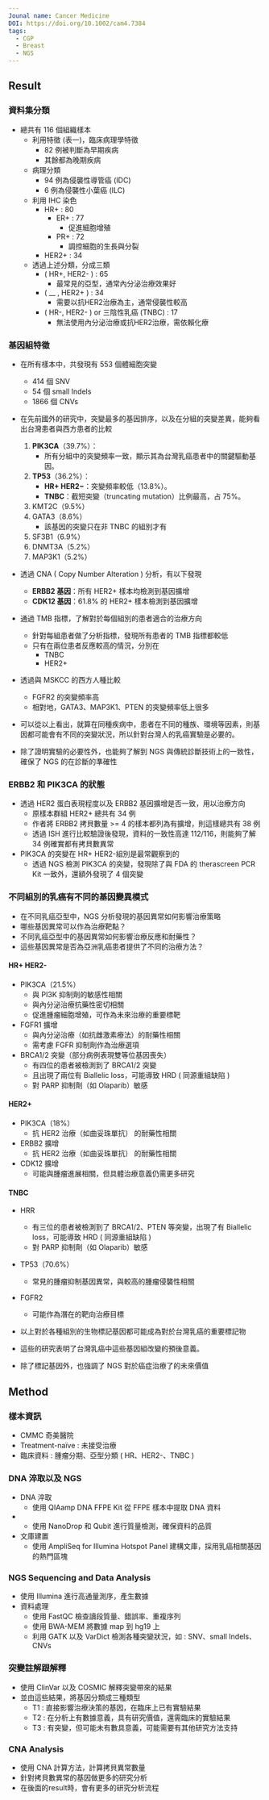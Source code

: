 ```yaml
---
Jounal name: Cancer Medicine
DOI: https://doi.org/10.1002/cam4.7384
tags:
  - CGP
  - Breast
  - NGS
---
```

## Result
### 資料集分類
- 總共有 116 個組織樣本
	- 利用特徵 (表一)，臨床病理學特徵
		- 82 例被判斷為早期疾病
		- 其餘都為晚期疾病
	- 病理分類
		- 94 例為侵襲性導管癌 (IDC)
		- 6 例為侵襲性小葉癌 (ILC)
	- 利用 IHC 染色
		- HR+ : 80
			- ER+ : 77
				- 促進細胞增殖
			- PR+ : 72
				- 調控細胞的生長與分裂
		- HER2+ : 34
	- 透過上述分類，分成三類
		- ( HR+, HER2- ) : 65
			- 最常見的亞型，通常內分泌治療效果好
		- ( __    , HER2+ ) : 34
			- 需要以抗HER2治療為主，通常侵襲性較高
		- ( HR-, HER2- ) or 三陰性乳癌 (TNBC) : 17
			- 無法使用內分泌治療或抗HER2治療，需依賴化療
### 基因組特徵
- 在所有樣本中，共發現有 553 個體細胞突變
	- 414 個 SNV
	- 54 個 small Indels
	- 1866 個 CNVs
- 在先前國外的研究中，突變最多的基因排序，以及在分組的突變差異，能夠看出台灣患者與西方患者的比較
	1. **PIK3CA**（39.7%）：
		- 所有分組中的突變頻率一致，顯示其為台灣乳癌患者中的關鍵驅動基因。
	2. **TP53**（36.2%）：
		- **HR+ HER2−**：突變頻率較低（13.8%）。
		- **TNBC**：截短突變（truncating mutation）比例最高，占 75%。
	3. KMT2C（9.5%）
	4. GATA3（8.6%）
		- 該基因的突變只在非 TNBC 的組別才有
	5. SF3B1（6.9%）
	6. DNMT3A（5.2%）
	7. MAP3K1（5.2%）
- 透過 CNA ( Copy Number Alteration ) 分析，有以下發現
	- **ERBB2 基因**：所有 HER2+ 樣本均檢測到基因擴增
	- **CDK12 基因**：61.8% 的 HER2+ 樣本檢測到基因擴增
- 通過 TMB 指標，了解對於每個組別的患者適合的治療方向
	- 針對每組患者做了分析指標，發現所有患者的 TMB 指標都較低
	- 只有在兩位患者反應較高的情況，分別在
		- TNBC  
		- HER2+
- 透過與 MSKCC 的西方人種比較
	- FGFR2 的突變頻率高
	- 相對地，GATA3、MAP3K1、PTEN 的突變頻率低上很多

- 可以從以上看出，就算在同種疾病中，患者在不同的種族、環境等因素，則基因都可能會有不同的突變狀況，所以針對台灣人的乳癌實驗是必要的。
- 除了證明實驗的必要性外，也能夠了解到 NGS 與傳統診斷技術上的一致性，確保了 NGS 的在診斷的準確性
### ERBB2 和 PIK3CA 的狀態
- 透過 HER2 蛋白表現程度以及 ERBB2 基因擴增是否一致，用以治療方向
	- 原樣本群組 HER2+ 總共有 34 例
	- 作者將 ERBB2 拷貝數量 >= 4 的樣本都列為有擴增，則這樣總共有 38 例
	- 透過 ISH 進行比較驗證後發現，資料的一致性高達 112/116，則能夠了解 34 例確實都有拷貝數異常
- PIK3CA 的突變在 HR+ HER2-組別是最常觀察到的
	- 透過 NGS 檢測 PIK3CA 的突變，發現除了與 FDA 的 therascreen PCR Kit 一致外，還額外發現了 4 個突變

### 不同組別的乳癌有不同的基因變異模式
- 在不同乳癌亞型中，NGS 分析發現的基因異常如何影響治療策略
- 哪些基因異常可以作為治療靶點？
- 不同乳癌亞型中的基因異常如何影響治療反應和耐藥性？
- 這些基因異常是否為亞洲乳癌患者提供了不同的治療方法？
#### HR+ HER2-
- PIK3CA（21.5%）
	- 與 PI3K 抑制劑的敏感性相關
	- 與內分泌治療抗藥性密切相關
	- 促進腫瘤細胞增殖，可作為未來治療的重要標靶
- FGFR1 擴增
	- 與內分泌治療（如抗雌激素療法）的耐藥性相關
	- 需考慮 FGFR 抑制劑作為治療選項
- BRCA1/2 突變（部分病例表現雙等位基因喪失）
	- 有四位的患者被檢測到了 BRCA1/2 突變
	- 且出現了兩位有 Biallelic loss，可能導致 HRD ( 同源重組缺陷 )
	- 對 PARP 抑制劑（如 Olaparib）敏感
#### HER2+
- PIK3CA（18%）
	- 抗 HER2 治療（如曲妥珠單抗） 的耐藥性相關
- ERBB2 擴增
	- 抗 HER2 治療（如曲妥珠單抗） 的耐藥性相關
- CDK12 擴增
	- 可能與腫瘤進展相關，但具體治療意義仍需更多研究
#### TNBC
- HRR
	- 有三位的患者被檢測到了 BRCA1/2、PTEN 等突變，出現了有 Biallelic loss，可能導致 HRD ( 同源重組缺陷 )
	- 對 PARP 抑制劑（如 Olaparib）敏感
- TP53（70.6%）
	- 常見的腫瘤抑制基因異常，與較高的腫瘤侵襲性相關
- FGFR2
	- 可能作為潛在的靶向治療目標

- 以上對於各種組別的生物標記基因都可能成為對於台灣乳癌的重要標記物
- 這些的研究表明了台灣乳癌中這些基因組改變的預後意義。
- 除了標記基因外，也強調了 NGS 對於癌症治療了的未來價值


## Method
### 樣本資訊
- CMMC 奇美醫院
- Treatment-naïve : 未接受治療
- 臨床資料 : 腫瘤分期、亞型分類 ( HR、HER2-、TNBC ) 
### DNA 淬取以及 NGS
- DNA 淬取
	- 使用 QIAamp DNA FFPE Kit 從 FFPE 樣本中提取 DNA 資料
- 
	- 使用 NanoDrop 和 Qubit 進行質量檢測，確保資料的品質
- 文庫建置
	- 使用 AmpliSeq for Illumina Hotspot Panel 建構文庫，採用乳癌相關基因的熱門區塊
### NGS Sequencing and Data Analysis
- 使用 Illumina 進行高通量測序，產生數據
- 資料處理
	- 使用 FastQC 檢查讀段質量、錯誤率、重複序列
	- 使用 BWA-MEM 將數據 map 到 hg19 上
	- 利用 GATK 以及 VarDict 檢測各種突變狀況，如 : SNV、small Indels、CNVs
### 突變註解跟解釋
- 使用 ClinVar 以及 COSMIC 解釋突變帶來的結果
- 並由這些結果，將基因分類成三種類型
	- T1 : 直接影響治療決策的基因，在臨床上已有實驗結果
	- T2 : 在分析上有數據意義，具有研究價值，還需臨床的實驗結果
	- T3 : 有突變，但可能未有數具意義，可能需要有其他研究方法支持
### CNA Analysis
- 使用 CNA 計算方法，計算拷貝異常數量
- 針對拷貝數異常的基因做更多的研究分析
- 在後面的result時，會有更多的研究分析流程